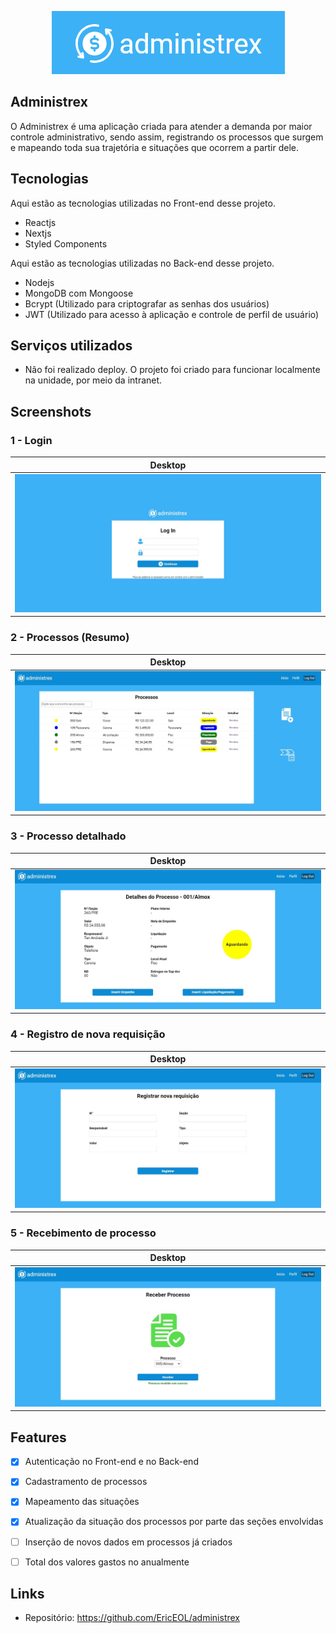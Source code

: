 <p align="center">
  <img src="https://github.com/EricEOL/administrex/blob/main/public/logo-whole.png" />
</p>

## Administrex
 
O Administrex é uma aplicação criada para atender a demanda por maior controle administrativo, sendo assim, registrando os processos que surgem e mapeando toda sua trajetória e situações que ocorrem a partir dele.
 
 
## Tecnologias 
 
Aqui estão as tecnologias utilizadas no Front-end desse projeto.
 
* Reactjs
* Nextjs
* Styled Components 

Aqui estão as tecnologias utilizadas no Back-end desse projeto.
 
* Nodejs
* MongoDB com Mongoose
* Bcrypt (Utilizado para criptografar as senhas dos usuários)
* JWT (Utilizado para acesso à aplicação e controle de perfil de usuário)

## Serviços utilizados
 
* Não foi realizado deploy. O projeto foi criado para funcionar localmente na unidade, por meio da intranet.

## Screenshots

### 1 - Login

| Desktop  |
|---|
| ![Login_screen_de](https://github.com/EricEOL/administrex/blob/main/public/screenshots/login_de.jpg)  |

### 2 - Processos (Resumo)

| Desktop  |
|---|
| ![Process_screen_de](https://github.com/EricEOL/administrex/blob/main/public/screenshots/process_de.jpg)  |

### 3 - Processo detalhado

| Desktop  |
|---|
| ![Details_screen_de](https://github.com/EricEOL/administrex/blob/main/public/screenshots/details_de.jpg)  |

### 4 - Registro de nova requisição

| Desktop  |
|---|
| ![Register_screen_de](https://github.com/EricEOL/administrex/blob/main/public/screenshots/register_req_de.jpg)  |

### 5 - Recebimento de processo

| Desktop  |
|---|
| ![Receive_screen_de](https://github.com/EricEOL/administrex/blob/main/public/screenshots/receive_de.jpg)  |

## Features

  - [x] Autenticação no Front-end e no Back-end
  - [x] Cadastramento de processos
  - [x] Mapeamento das situações
  - [x] Atualização da situação dos processos por parte das seções envolvidas
  - [ ] Inserção de novos dados em processos já criados
  - [ ] Total dos valores gastos no anualmente


## Links
 
  - Repositório: https://github.com/EricEOL/administrex
